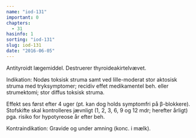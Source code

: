 ```yaml
---
name: "iod-131"
important: 0
chapters:  
  - 31
hasinfo: 1
sorting: "iod-131"
slug: iod-131
date: "2016-06-05"
---
```


Antityroidt lægemiddel. Destruerer thyroideakirtelvævet.

Indikation: Nodøs toksisk struma samt ved lille-moderat stor aktosisk struma med tryksymptomer; recidiv effet medikamentel beh. eller strumektomi; stor diffus toksisk struma.

Effekt ses først efter 4 uger (pt. kan dog holds symptomfri på β-blokkere). Stofskifte skal kontrolleres jævnligt (1, 2, 3, 6, 9 og 12 mdr; herefter årligt) pga. risiko for hypotyreose år efter beh.

Kontraindikation: Gravide og under amning (konc. i mælk).
